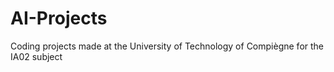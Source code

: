 # AI-Projects
Coding projects made at the University of Technology of Compiègne for the IA02 subject 

